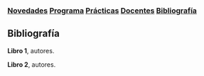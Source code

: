 ### [Novedades](./) [Programa](programa)  [Prácticas](practicas)  [Docentes](docentes)  [Bibliografía](bibliografia)

## Bibliografía

**Libro 1**, autores.

**Libro 2**, autores.
